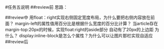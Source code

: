 #任务五说明
##review前
思路：

##review中
用float：right实现右侧固定宽度布局，为什么要把右侧内容放在前面？
margin-left的属性值用百分比是根据什么宽度的百分比计算？
当article存在margin-top:20px的时候，实现float:right的aside部分 自动有了20px的上边距 为什么？
display:inline-block是怎么个属性？为什么可以让图片那栏实现自适应
##review后